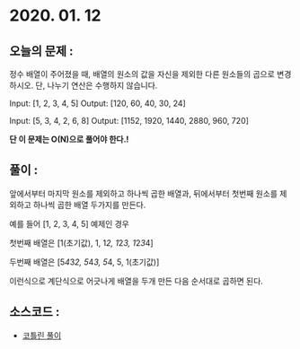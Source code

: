 # 2020. 01. 12

## 오늘의 문제 : 
정수 배열이 주어졌을 때, 배열의 원소의 값을 자신을 제외한 다른 원소들의 곱으로 변경하시오.
단, 나누기 연산은 수행하지 않습니다.

Input: [1, 2, 3, 4, 5]
Output: [120, 60, 40, 30, 24]

Input: [5, 3, 4, 2, 6, 8]
Output: [1152, 1920, 1440, 2880, 960, 720]

**단 이 문제는 O(N)으로 풀어야 한다.!**

## 풀이 : 

앞에서부터 마지막 원소를 제외하고 하나씩 곱한 배열과, 뒤에서부터 첫번째 원소를 제외하고 하나씩 곱한 배열 두가지를 만든다.

예를 들어 [1, 2, 3, 4, 5] 예제인 경우


첫번째 배열은 [1(초기값), 1,     1*2, 1*2*3, 1*2*3*4]


두번째 배열은 [5*4*3*2, 5*4*3, 5*4, 5,     1(초기값)]

이런식으로 계단식으로 어긋나게 배열을 두개 만든 다음 순서대로 곱하면 된다.  

## 소스코드 : 

- [코틀린 풀이](../../src/main/java/dev/haenara/mailprogramming/solution/y2020/m01/d12/Solution200112.kt)
